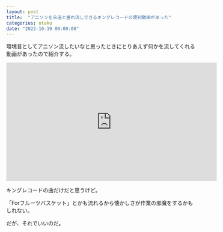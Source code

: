 ```yaml
---
layout: post
title:  "アニソンを永遠と垂れ流しできるキングレコードの便利動画があった"
categories: otaku
date: "2022-10-19 00:00:00"
---
```


環境音としてアニソン流したいなと思ったときにとりあえず何かを流してくれる動画があったので紹介する。

<iframe width="560" height="315" src="https://www.youtube.com/embed/4FBW3mkdKOs" title="YouTube video player" frameborder="0" allow="accelerometer; autoplay; clipboard-write; encrypted-media; gyroscope; picture-in-picture" allowfullscreen></iframe>

キングレコードの曲だけだと思うけど。

「Forフルーツバスケット」とかも流れるから懐かしさが作業の邪魔をするかもしれない。

だが、それでいいのだ。
